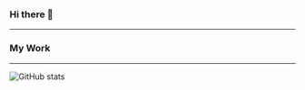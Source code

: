 ### Hi there 👋
---
### My Work

---
![GitHub stats](https://github-readme-stats.vercel.app/api?username=Guilherme-Barata&show_icons=true&theme=dracula)
